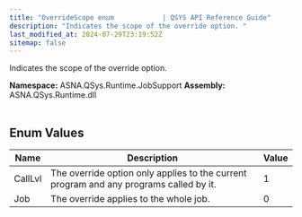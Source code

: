```yaml
---
title: "OverrideScope enum            | QSYS API Reference Guide"
description: "Indicates the scope of the override option. "
last_modified_at: 2024-07-29T23:19:52Z
sitemap: false
---
```


Indicates the scope of the override option.

**Namespace:** ASNA.QSys.Runtime.JobSupport
**Assembly:** ASNA.QSys.Runtime.dll
<br>
<br>

## Enum Values

| Name | Description | Value
| --- | --- | --- 
| CallLvl | The override option only applies to the current program and any programs called by it. | 1 |
| Job | The override applies to the whole job. | 0 |
